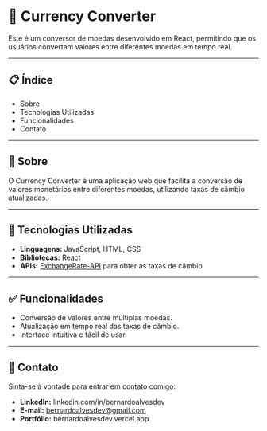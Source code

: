 # 💱 Currency Converter

Este é um conversor de moedas desenvolvido em React, permitindo que os usuários convertam valores entre diferentes moedas em tempo real.

---

## 📋 Índice

- Sobre
- Tecnologias Utilizadas
- Funcionalidades
- Contato

---

## 🧐 Sobre

O Currency Converter é uma aplicação web que facilita a conversão de valores monetários entre diferentes moedas, utilizando taxas de câmbio atualizadas.

---

## 🚀 Tecnologias Utilizadas

- **Linguagens:** JavaScript, HTML, CSS
- **Bibliotecas:** React
- **APIs:** [ExchangeRate-API](https://www.exchangerate-api.com/) para obter as taxas de câmbio
---

## ✅ Funcionalidades

- Conversão de valores entre múltiplas moedas.
- Atualização em tempo real das taxas de câmbio.
- Interface intuitiva e fácil de usar.

---

## 👤 Contato
Sinta-se à vontade para entrar em contato comigo:

- **LinkedIn:** linkedin.com/in/bernardoalvesdev
- **E-mail:** bernardoalvesdev@gmail.com
- **Portfólio:** bernardoalvesdev.vercel.app
